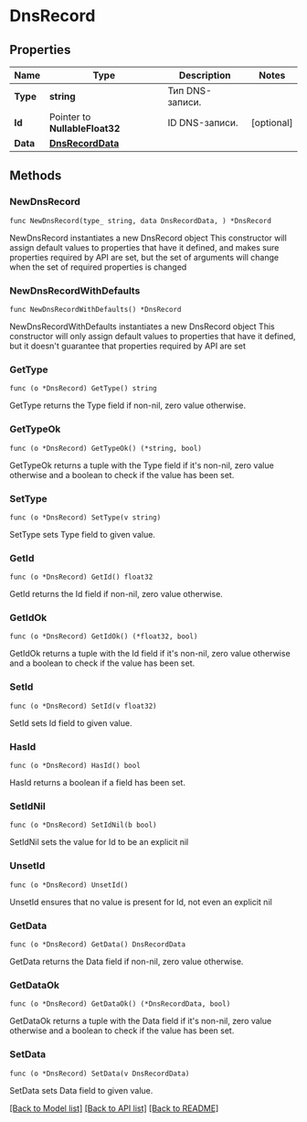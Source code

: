 # DnsRecord

## Properties

Name | Type | Description | Notes
------------ | ------------- | ------------- | -------------
**Type** | **string** | Тип DNS-записи. | 
**Id** | Pointer to **NullableFloat32** | ID DNS-записи. | [optional] 
**Data** | [**DnsRecordData**](DnsRecordData.md) |  | 

## Methods

### NewDnsRecord

`func NewDnsRecord(type_ string, data DnsRecordData, ) *DnsRecord`

NewDnsRecord instantiates a new DnsRecord object
This constructor will assign default values to properties that have it defined,
and makes sure properties required by API are set, but the set of arguments
will change when the set of required properties is changed

### NewDnsRecordWithDefaults

`func NewDnsRecordWithDefaults() *DnsRecord`

NewDnsRecordWithDefaults instantiates a new DnsRecord object
This constructor will only assign default values to properties that have it defined,
but it doesn't guarantee that properties required by API are set

### GetType

`func (o *DnsRecord) GetType() string`

GetType returns the Type field if non-nil, zero value otherwise.

### GetTypeOk

`func (o *DnsRecord) GetTypeOk() (*string, bool)`

GetTypeOk returns a tuple with the Type field if it's non-nil, zero value otherwise
and a boolean to check if the value has been set.

### SetType

`func (o *DnsRecord) SetType(v string)`

SetType sets Type field to given value.


### GetId

`func (o *DnsRecord) GetId() float32`

GetId returns the Id field if non-nil, zero value otherwise.

### GetIdOk

`func (o *DnsRecord) GetIdOk() (*float32, bool)`

GetIdOk returns a tuple with the Id field if it's non-nil, zero value otherwise
and a boolean to check if the value has been set.

### SetId

`func (o *DnsRecord) SetId(v float32)`

SetId sets Id field to given value.

### HasId

`func (o *DnsRecord) HasId() bool`

HasId returns a boolean if a field has been set.

### SetIdNil

`func (o *DnsRecord) SetIdNil(b bool)`

 SetIdNil sets the value for Id to be an explicit nil

### UnsetId
`func (o *DnsRecord) UnsetId()`

UnsetId ensures that no value is present for Id, not even an explicit nil
### GetData

`func (o *DnsRecord) GetData() DnsRecordData`

GetData returns the Data field if non-nil, zero value otherwise.

### GetDataOk

`func (o *DnsRecord) GetDataOk() (*DnsRecordData, bool)`

GetDataOk returns a tuple with the Data field if it's non-nil, zero value otherwise
and a boolean to check if the value has been set.

### SetData

`func (o *DnsRecord) SetData(v DnsRecordData)`

SetData sets Data field to given value.



[[Back to Model list]](../README.md#documentation-for-models) [[Back to API list]](../README.md#documentation-for-api-endpoints) [[Back to README]](../README.md)


